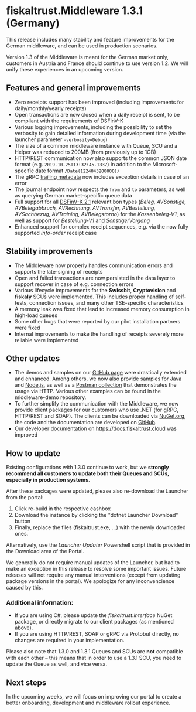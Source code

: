# fiskaltrust.Middleware 1.3.1 (Germany)
This release includes many stability and feature improvements for the German middleware, and can be used in production scenarios.

<div class="alert alert-warning" role="alert" style="border-radius: 0">Version 1.3 of the Middleware is meant for the German market only, customers in Austria and France should continue to use version 1.2. We will unify these experiences in an upcoming version.</div>


## Features and general improvements
- Zero receipts support has been improved (including improvements for daily/monthly/yearly receipts)
- Open transactions are now closed when a daily receipt is sent, to be compliant with the requirements of DSFinV-K
- Various logging improvements, including the possibility to set the verbosity to gain detailed information during development time (via the launcher parameter `-verbosity=Debug`)
- The size of a common middleware instance with Queue, SCU and a Helper was reduced to 200MB (from previously up to 1GB)
- HTTP/REST communication now also supports the common JSON date format (e.g. `2019-10-25T13:32:45.133Z`) in addition to the Microsoft-specific date format `/Date(1224043200000)/`
- The gRPC [trailing metadata](https://grpc.io/docs/guides/concepts/#metadata) now includes exception details in case of an error
- The journal endpoint now respects the `from` and `to` parameters, as well as querying German market-specific queue data
- Full support for all [DSFinV-K 2.1](https://www.bzst.de/DE/Unternehmen/Aussenpruefungen/DigitaleSchnittstelleFinV/digitaleschnittstellefinv_node.html) relevant bon types (_Beleg, AVSonstige, AVBelegabbruch, AVRechnung, AVTransfer, AVBestellung, AVSachbezug, AVTraining, AVBelegstorno_) for the _Kassenbeleg-V1_, as well as support for _Bestellung-V1_ and _SonstigerVorgang_
- Enhanced support for complex receipt sequences, e.g. via the now fully supported _info-order_ receipt case


## Stability improvements
- The Middleware now properly handles communication errors and supports the late-signing of receipts
- Open and failed transactions are now persisted in the data layer to support recover in case of e.g. connection errors
- Various lifecycle improvements for the **Swissbit**, **Cryptovision** and **fiskaly** SCUs were implemented. This includes proper handling of self-tests, connection issues, and many other TSE-specific characteristics
- A memory leak was fixed that lead to increased memory consumption in high-load queues
- Some other bugs that were reported by our pilot installation partners were fixed 
- Internal improvements to make the handling of receipts severely more reliable were implemented

## Other updates
- The demos and samples on our [GitHub page](https://github.com/fiskaltrust) were drastically extended and enhanced. Among others, we now also provide samples for [Java](https://github.com/fiskaltrust/middleware-demo-java) and [Node.js](https://github.com/fiskaltrust/middleware-demo-node), as well as a [Postman collection](https://github.com/fiskaltrust/middleware-demo-postman) that demonstrates the usage via HTTP. Various other examples can be found in the middleware-demo repository.
- To further simplify the communication with the Middleware, we now provide client packages for our customers who use .NET (for gRPC, HTTP/REST and SOAP). The clients can be downloaded via [NuGet.org](https://www.nuget.org/packages?q=fiskaltrust.Middleware.Client), the code and the documentation are developed on [GitHub](https://github.com/fiskaltrust/middleware-interface-dotnet).
- Our developer documentation on https://docs.fiskaltrust.cloud was improved

## How to update
Existing configurations with 1.3.0 continue to work, but we **strongly recommend all customers to update both their Queues and SCUs, especially in production systems**. 

After these packages were updated, please also re-download the Launcher from the portal:
1. Click re-build in the respective cashbox
2. Download the instance by clicking the "dotnet Launcher Download" button
3. Finally, replace the files (fiskaltrust.exe, ...) with the newly downloaded ones.

Alternatively, use the _Launcher Updater_ Powershell script that is provided in the Download area of the Portal.

We generally do not require manual updates of the Launcher, but had to make an exception in this release to resolve some important issues. Future releases will not require any manual interventions (except from updating package versions in the portal). We apologize for any inconvencience caused by this.

### Additional information:
- If you are using C#, please update the _fiskaltrust.interface_ NuGet package, or directly migrate to our client packages (as mentioned above). 
- If you are using HTTP/REST, SOAP or gRPC via Protobuf directly, no changes are required in your implementation.

Please also note that 1.3.0 and 1.3.1 Queues and SCUs are **not** compatible with each other – this means that in order to use a 1.3.1 SCU, you need to update the Queue as well, and vice versa.

## Next steps
In the upcoming weeks, we will focus on improving our portal to create a better onboarding, development and middleware rollout experience. 
